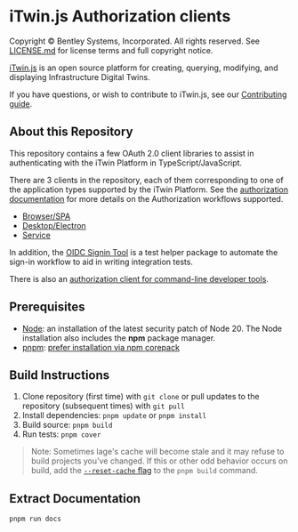# iTwin.js Authorization clients

Copyright © Bentley Systems, Incorporated. All rights reserved. See [LICENSE.md](./LICENSE.md) for license terms and full copyright notice.

[iTwin.js](http://www.itwinjs.org) is an open source platform for creating, querying, modifying, and displaying Infrastructure Digital Twins.

If you have questions, or wish to contribute to iTwin.js, see our [Contributing guide](https://github.com/iTwin/itwinjs-core/blob/master/CONTRIBUTING.md).

## About this Repository

This repository contains a few OAuth 2.0 client libraries to assist in authenticating with the iTwin Platform in TypeScript/JavaScript.

There are 3 clients in the repository, each of them corresponding to one of the application types supported by the iTwin Platform. See the [authorization documentation](https://developer.bentley.com/apis/overview/authorization/) for more details on the Authorization workflows supported.

- [Browser/SPA](./packages/browser/README.md)
- [Desktop/Electron](./packages/electron/README.md)
- [Service](./packages/service/README.md)

In addition, the [OIDC Signin Tool](./packages/oidc-signin-tool/README.md) is a test helper package to automate the sign-in workflow to aid in writing integration tests.

There is also an [authorization client for command-line developer tools](./packages/node-cli/README.md).

## Prerequisites

- [Node](https://nodejs.org/en/): an installation of the latest security patch of Node 20. The Node installation also includes the **npm** package manager.
- [pnpm](https://pnpm.io/): [prefer installation via npm corepack](https://pnpm.io/installation#using-corepack)

## Build Instructions

1. Clone repository (first time) with `git clone` or pull updates to the repository (subsequent times) with `git pull`
2. Install dependencies: `pnpm update` or `pnpm install`
3. Build source: `pnpm build`
4. Run tests: `pnpm cover`

> Note: Sometimes lage's cache will become stale and it may refuse to build projects you've changed. If this or other odd behavior occurs on build, add the [`--reset-cache` flag](https://microsoft.github.io/lage/docs/Tutorial/cache/) to the `pnpm build` command.

## Extract Documentation

`pnpm run docs`
